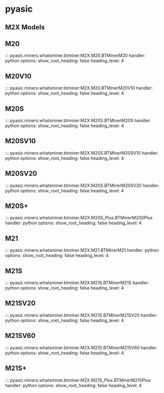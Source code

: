 # pyasic
## M2X Models

## M20

::: pyasic.miners.whatsminer.btminer.M2X.M20.BTMinerM20
    handler: python
    options:
        show_root_heading: false
        heading_level: 4

## M20V10

::: pyasic.miners.whatsminer.btminer.M2X.M20.BTMinerM20V10
    handler: python
    options:
        show_root_heading: false
        heading_level: 4

## M20S

::: pyasic.miners.whatsminer.btminer.M2X.M20S.BTMinerM20S
    handler: python
    options:
        show_root_heading: false
        heading_level: 4

## M20SV10

::: pyasic.miners.whatsminer.btminer.M2X.M20S.BTMinerM20SV10
    handler: python
    options:
        show_root_heading: false
        heading_level: 4

## M20SV20

::: pyasic.miners.whatsminer.btminer.M2X.M20S.BTMinerM20SV20
    handler: python
    options:
        show_root_heading: false
        heading_level: 4

## M20S+

::: pyasic.miners.whatsminer.btminer.M2X.M20S_Plus.BTMinerM20SPlus
    handler: python
    options:
        show_root_heading: false
        heading_level: 4

## M21

::: pyasic.miners.whatsminer.btminer.M2X.M21.BTMinerM21
    handler: python
    options:
        show_root_heading: false
        heading_level: 4


## M21S

::: pyasic.miners.whatsminer.btminer.M2X.M21S.BTMinerM21S
    handler: python
    options:
        show_root_heading: false
        heading_level: 4

## M21SV20

::: pyasic.miners.whatsminer.btminer.M2X.M21S.BTMinerM21SV20
    handler: python
    options:
        show_root_heading: false
        heading_level: 4

## M21SV60

::: pyasic.miners.whatsminer.btminer.M2X.M21S.BTMinerM21SV60
    handler: python
    options:
        show_root_heading: false
        heading_level: 4

## M21S+

::: pyasic.miners.whatsminer.btminer.M2X.M21S_Plus.BTMinerM21SPlus
    handler: python
    options:
        show_root_heading: false
        heading_level: 4
